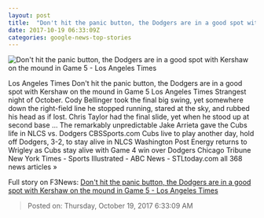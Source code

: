 ```yaml
---
layout: post
title:  "Don't hit the panic button, the Dodgers are in a good spot with Kershaw on the mound in Game 5 - Los Angeles Times"
date: 2017-10-19 06:33:09Z
categories: google-news-top-stories
---
```


![Don't hit the panic button, the Dodgers are in a good spot with Kershaw on the mound in Game 5 - Los Angeles Times](http://www.trbimg.com/img-59e84b84/turbine/la-sp-dodgers-plaschke-20171019)

Los Angeles Times Don't hit the panic button, the Dodgers are in a good spot with Kershaw on the mound in Game 5 Los Angeles Times Strangest night of October. Cody Bellinger took the final big swing, yet somewhere down the right-field line he stopped running, stared at the sky, and rubbed his head as if lost. Chris Taylor had the final slide, yet when he stood up at second base ... The remarkably unpredictable Jake Arrieta gave the Cubs life in NLCS vs. Dodgers CBSSports.com Cubs live to play another day, hold off Dodgers, 3-2, to stay alive in NLCS Washington Post Energy returns to Wrigley as Cubs stay alive with Game 4 win over Dodgers Chicago Tribune New York Times - Sports Illustrated - ABC News - STLtoday.com all 368 news articles »


Full story on F3News: [Don't hit the panic button, the Dodgers are in a good spot with Kershaw on the mound in Game 5 - Los Angeles Times](http://www.f3nws.com/n/qNjcGD)

> Posted on: Thursday, October 19, 2017 6:33:09 AM
